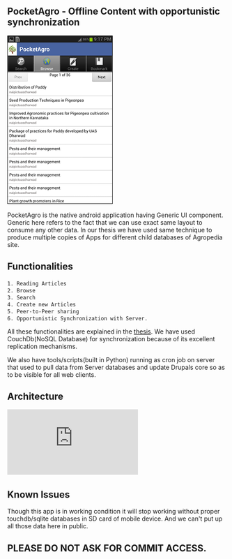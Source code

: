 
## PocketAgro - Offline Content with opportunistic synchronization


![](https://github.com/shantand/PocketAgro/blob/master/images/browse_new.png)

PocketAgro is the native android application having Generic UI component. Generic here refers to the fact that we can use exact same layout to consume any other data. In our thesis we have used same technique to produce multiple copies of Apps for different child databases of Agropedia site.


## Functionalities

	1. Reading Articles
	2. Browse
	3. Search
	4. Create new Articles
	5. Peer-to-Peer sharing
	6. Opportunistic Synchronization with Server.

All these functionalities are explained in the [thesis](https://gautam5.cse.iitk.ac.in/opencs/sites/default/files/12111020.pdf). We have used CouchDb(NoSQL Database) for synchronization because of its excellent replication mechanisms.

We also have tools/scripts(built in Python) running as cron job on server that used to pull data from Server databases and update Drupals core so as to be visible for all web clients.

## Architecture
![Architecture](https://github.com/shantand/PocketAgro/blob/master/images/archi.pdf)


## Known Issues

Though this app is in working condition it will stop working without proper touchdb/sqlite databases in SD card of mobile device. And we can't put up all those data here in public.

## PLEASE DO NOT ASK FOR COMMIT ACCESS.
